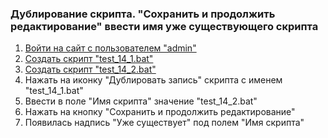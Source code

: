 ### Дублирование скрипта. "Сохранить и продолжить редактирование" ввести имя уже существующего скрипта

1. [Войти на сайт с пользователем "admin"](../../../../0.%20Шаги/1.%20Войти%20на%20сайт%20с%20пользователем%20username.md)
1. [Создать скрипт "test_14_1.bat"](../../../../0.%20Шаги/2.%20Создать%20скрипт%20с%20именем%20test_name.md)
1. [Создать скрипт "test_14_2.bat"](../../../../0.%20Шаги/2.%20Создать%20скрипт%20с%20именем%20test_name.md)
1. Нажать на иконку "Дублировать запись" скрипта с именем "test_14_1.bat"
1. Ввести в поле "Имя скрипта" значение "test_14_2.bat"
1. Нажать на кнопку "Сохранить и продолжить редактирование"
1. Появилась надпись "Уже существует" под полем "Имя скрипта"